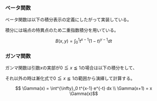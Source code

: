 ### ベータ関数
ベータ関数は以下の積分表示の定義にしたがって実装している。

積分には端点の特異点のため二重指数積分を用いている。
```math
B(x, y) = \int^1_0 t^{x-1} (1-t)^{y-1} dt
```

### ガンマ関数
ガンマ関数は引数$x$の実部が$0 \leqq x \leqq 1$の場合は以下の積分をして、

それ以外の時は漸化式で$0 \leqq x \leqq 1$の範囲から演繹して計算する。

```math
 \Gamma(x) = \int^{\infty}_0 t^{x-1} e^{-t} dx \\
 \Gamma(x+1) = x \Gamma(x)
```